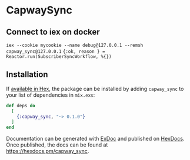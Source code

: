 # CapwaySync

## Connect to iex on docker
`iex --cookie mycookie --name debug@127.0.0.1 --remsh capway_sync@127.0.0.1`
`{:ok, reason } = Reactor.run(SubscriberSyncWorkflow, %{})`



## Installation

If [available in Hex](https://hex.pm/docs/publish), the package can be installed
by adding `capway_sync` to your list of dependencies in `mix.exs`:

```elixir
def deps do
  [
    {:capway_sync, "~> 0.1.0"}
  ]
end
```

Documentation can be generated with [ExDoc](https://github.com/elixir-lang/ex_doc)
and published on [HexDocs](https://hexdocs.pm). Once published, the docs can
be found at <https://hexdocs.pm/capway_sync>.

